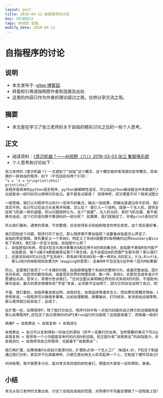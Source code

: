 ```yaml
---
layout: post
title: 2018-04-12-自指程序的讨论
key: 20180412
tags: 非线性 自指
modify_date: 2018-04-12
---
```




# 自指程序的讨论

## 说明
* 本文发布于: [gitee](http://freelogic.gitee.io/theory012/),[博客园](http://www.cnblogs.com/freelogic/).
* 转载和引用请指明原作者和连接及出处.
* 这里的内容只作为作者的理论探讨之用，仅供分享交流之用。

## 摘要
* 本文是在学习了张江老师的关于自指的精彩讨论之后的一些个人思考。


## 正文

* 阅读资料：[《意识机器？——AI视野（六）》2018-03-03 张江 集智俱乐部](http://mp.weixin.qq.com/s?__biz=MzIzMjQyNzQ5MA==&mid=2247487021&idx=1&sn=68a3bc7acbb0702717755c5207142d3e&chksm=e89454a0dfe3ddb6bd2191151203e302c4bf55d81b0d54b0cc2236ca1ece5e9f07a0e185300e&mpshare=1&scene=23&srcid=0303b8HXniPsboalukRXJKJE#rd)
* 个人思考和讨论如下：

```html
张江老师的《意识机器？》一文提到了“自指”这个概念，这个概念是非常深邃的哲学概念。具体我不展开，详见上面文章，已经总结的非常好了。
摘抄一段自指的程序，如下（不包括前后两个引号）：
“s = 's = %r\nprint(s%%s)'
print(s%s)”
该程序是简单的python语言程序，python是解释性语言，可以在python编译器当中来直接打入这两条命令，第1条变量赋值，第2条是打印，你会发现打印出了和这段源码一模一样的结果。
也就是说一段代码可以原样打印自己。是不是有点疑惑？ 觉得神奇，却又哪里不对？我来试图分析下：

一般思维，我们认为程序可以执行一定命令的集合，输出一些结果，而输出是通过命令实现，我们自然而然的觉得，输出这条命令是输出其他东西，而不是自身，自己怎么能拉自己头发离开地面呢？
其实不然，自己可以拉自己头发离开地面，怎么拉？ 我引入一个结构，就是一个无人机，提供足够悬浮力（升力）的燃油或电力无人机，而手只要拨动开关，它吊着头发，人就上天了。
这和飞机是一样的道理。所以问题就转化为，这个“装置”，无人机也好，真的飞机也罢，是不是算人的一部分呢？ 
换句话说，这个打印语句算不算源码的一部分呢？ 如果算，我们就搞定了。毕竟print语句打印了自己和前面一条语句，而无人机除了将人吊起来外，自己也将自己拉离地面了！

所以我们看到，通常的思维，不加整理，总会觉得有点别扭和隐含的悖论感觉，这个其实是好事，说明每个人隐隐的有种感知或启发式的思考。再梳理一下，也许就能突破。

我们回到这个问题，程序打印了自己，那么程序算不算自指呢？这要看自指是怎么界定了。
自指的界定很难，首先要定义一个系统X，而定义了系统X就要求X有明确的边界boundary或scope，而且也许是空间时间多尺度下定义，或者是一个数据系统的抽象系统。
有了系统X，我们进一步定义自指，自指是什么呢？
1. 自指是指X系统，假设X包含元素对象集合A和应用于A的规则集合R，自指是不是指R恰巧能产生A的全集不多不少。
   也就是说，每个a属于A都能被保证某个r来生成，且不会超出A的范围产生新东西？那么我们说X自指？
2. 还是说系统X可以衍生产生系统Y，而系统Y和系统X有一模一样的A,R的定义。X(A,R)=Y(A,R)? 这是自指吗？
   那么X到Y的映射规则如果为M（mapping的意思），这条M并不包含在X当中呀？因为M如果属于R，而R只能产生A，A并不等于整个X？

所以，这里我们发现了一个关键的问题，自指很难指整个系统X的整体行为，或者完整自指，因为“哥德尔不完备定理”及对它的哲学扩展，让我理解到，
任何系统，纯哲学的数学系统，或者现实世界的物理系统，都一样，系统X，总是包含或多或少内部无法解决的东西，要么不证自明，而不证自明是约定，不是严谨的科学。
更通俗点讲，哲学上，哥德尔告诉我们，“任何企图从某明确边界的形式系统X的内部，不借助外部干涉或破坏，而企图证明X自己的形式一致，或称为哲学圆满自洽的想法，都是走不通的”。
换句话说，最大的真实物理系统“宇宙”本身，必须是不证自明了，因为它的存在证明了自己，而哥德尔理论表达了，宇宙中的一部分的人，是永远无法穷尽宇宙的奥秘的。

于是，我们看到，自指带着自我证明，自我创生，自我延续等诸多含义，而如果将其概念降级，自指只需达成一个方面。
举例来说，一段程序可以做很多事情，比如处理数据，屏幕输出，打印纸张，发消息给远端等等。我们上面的例子，如果将自指定义为“自我打印源码”，
那么程序就已经自指了，达成了。

在扩展一些，如果程序P，除了能打印自己，程序代码中有一点短代码能将自己拷贝到远端服务器，那么我们说这个程序P具备了病毒传播（但目前还未感染和破坏）的自指功能；
那么如果程序P,还包含了自己调用OS的API来run运行的功能呢？这就是病毒了，而病毒一般却恰恰不需要自我打印，自我打印是我们上面讨论自指的学术讨论需要的。

病毒P = 自我表达 + 自我复制 + 自我进化

自我表达 = 自己可以复制得到一份自己的源码（但不一定要打印出来，当然需要的情况下可以达成打印自身）
自我复制 = 程序有一个小功能能复制代码片段k到远端，但正因为有“自我表达”的自指能力，病毒P就能将自我复制能用于复制自己，这就是生物体的繁殖；
自我进化 = 自我修改自己的程序，也是基于“自我表达”；

我们再扩展，如果病毒P从目前只是源代码，扩展到占领一个无人工厂（制造4.0），P包含了制造硬件的能力，而硬件及时计算机，运行自己程序P，这样的P，
通过我们分析，其实并不比病毒神奇，只是它类似用无人机吊起来一个人，它制造了硬件将自己P放入，并不神奇，但可以做到。

时间有限，我不做更多讨论，能对本文有同感的研究者们，期望对大家有一定的帮助，谢谢。

```

## 小结
```html
本文从张江老师的文章出发，讨论了自指及自指的范围，对哥德尔不完备定理做了一定程度上哲学含义的扩展和解释。
```